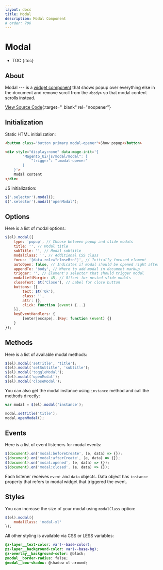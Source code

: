 ```yaml
---
layout: docs
title: Modal
description: Modal Component
# order: 700
---
```


# Modal

* TOC
{:toc}

## About

Modal --- is a [widget component](widgets) that shows popup over everything else
in the document and remove scroll from the `<body>` so that modal content scrolls
instead.

[View Source Code](https://github.com/breezefront/module-breeze/blob/master/view/frontend/web/js/components/ui/modal.js){:target="_blank" rel="noopener"}

## Initialization

Static HTML initialization:

```html
<button class="button primary modal-opener">Show popup</button>

<div style="display:none" data-mage-init='{
        "Magento_Ui/js/modal/modal": {
            "trigger": ".modal-opener"
        }
    }'>
    Modal content
</div>
```

JS initialization:

```js
$('.selector').modal();
$('.selector').modal('openModal');
```

## Options

Here is a list of modal options:

```js
$(el).modal({
    type: 'popup', // Choose between popup and slide modals
    title: '', // Modal title
    subTitle: '', // Modal subtitle
    modalClass: '', // Additional CSS class
    focus: '[data-role="closeBtn"]', // Initially focused element
    autoOpen: false, // Indicates if modal should be opened right after initialization
    appendTo: 'body', // Where to add modal in document markup
    trigger: '', // Element's selector that should trigger modal
    modalLeftMargin: 45, // Offset for nested slide modals
    closeText: $t('Close'), // Label for close button
    buttons: [{
        text: $t('Ok'),
        class: '',
        attr: {},
        click: function (event) {...}
    }],
    keyEventHandlers: {
        [enter|escape|..]Key: function (event) {}
    }
});
```

## Methods

Here is a list of available modal methods:

```js
$(el).modal('setTitle', 'title');
$(el).modal('setSubtitle', 'subtitle');
$(el).modal('toggleModal');
$(el).modal('openModal');
$(el).modal('closeModal');
```

You can also get the modal instance using `instance` method and call the
methods directly:

```js
var modal = $(el).modal('instance');

modal.setTitle('title');
modal.openModal();
```

## Events

Here is a list of event listeners for modal events:

```js
$(document).on('modal:beforeCreate', (e, data) => {});
$(document).on('modal:afterCreate', (e, data) => {});
$(document).on('modal:opened', (e, data) => {});
$(document).on('modal:closed', (e, data) => {});
```

Each listener receives `event` and `data` objects. Data object has `instance`
property that refers to modal widget that triggered the event.

## Styles

You can increase the size of your modal using `modalClass` option:

```js
$(el).modal({
    modalClass: 'modal-xl'
});
```

All other styling is available via CSS or LESS variables:

```scss
@z-layer__text-color: var(--base-color);
@z-layer__background-color: var(--base-bg);
@z-overlay__background-color: @black;
@modal__border-radius: false;
@modal__box-shadow: @shadow-xl-around;
```
